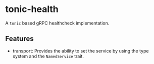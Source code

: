 # tonic-health

A `tonic` based gRPC healthcheck implementation.

## Features

- transport: Provides the ability to set the service by using the type system and the
`NamedService` trait.
